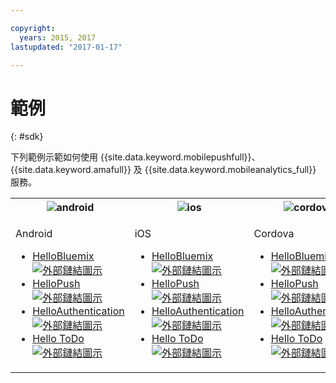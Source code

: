 ```yaml
---

copyright:
  years: 2015, 2017
lastupdated: "2017-01-17"

---
```

# 範例
{: #sdk}

下列範例示範如何使用 {{site.data.keyword.mobilepushfull}}、{{site.data.keyword.amafull}} 及 {{site.data.keyword.mobileanalytics_full}} 服務。

<table id="samples"><tbody><th><img src="images/Droid_SDK_icon.png" alt="android"></th><th><img src="images/iOS_SDK_icon.png" alt="ios"></th><th><img src="images/cordova_logo_white.png" alt="cordova"></th><tr><td>
<!-- Android -->
<p>Android</p>
<ul>
<li><a href="https://github.com/ibm-bluemix-mobile-services/bms-samples-android-helloworld" target="_blank">HelloBluemix <img src="../icons/launch-glyph.svg" alt="外部鏈結圖示"></a></li>
<li><a href="https://github.com/ibm-bluemix-mobile-services/bms-samples-android-hellopush" target="_blank">HelloPush <img src="../icons/launch-glyph.svg" alt="外部鏈結圖示"></a>
</li>
<li><a href="https://github.com/ibm-bluemix-mobile-services/bms-samples-android-helloauthentication" target="_blank">HelloAuthentication <img src="../icons/launch-glyph.svg" alt="外部鏈結圖示"></a>
</li>
<li><a href="https://github.com/ibm-bluemix-mobile-services/bms-samples-android-hellotodo" target="_blank">Hello ToDo <img src="../icons/launch-glyph.svg" alt="外部鏈結圖示"></a></li>
</ul>

<!-- iOS -->
<td valign="top">
<p>iOS</p>
<ul>
<li><a href="https://github.com/ibm-bluemix-mobile-services/bms-samples-swift-hellobluemix" target="_blank">HelloBluemix <img src="../icons/launch-glyph.svg" alt="外部鏈結圖示"></a></li>
<li><a href="https://github.com/ibm-bluemix-mobile-services/bms-samples-swift-hellopush" target="_blank">HelloPush <img src="../icons/launch-glyph.svg" alt="外部鏈結圖示"></a>
</li>
<li><a href="https://github.com/ibm-bluemix-mobile-services/bms-samples-swift-helloauthentication" target="_blank">HelloAuthentication <img src="../icons/launch-glyph.svg" alt="外部鏈結圖示"></a>
</li>
<li><a href="https://github.com/ibm-bluemix-mobile-services/bms-samples-swift-hellotodo" rel="external" target="_blank">Hello ToDo <img src="../icons/launch-glyph.svg" alt="外部鏈結圖示"></a></li>
</ul>

<!-- Cordova -->
<td valign="top">
<p>Cordova</p> 
<ul>
<li><a href="https://github.com/ibm-bluemix-mobile-services/bms-samples-cordova-helloworld" target="_blank">HelloBluemix <img src="../icons/launch-glyph.svg" alt="外部鏈結圖示"></a></li>
<li><a href="https://github.com/ibm-bluemix-mobile-services/bms-samples-cordova-hellopush" target="_blank">HelloPush <img src="../icons/launch-glyph.svg" alt="外部鏈結圖示"></a>
</li>
<li><a href="https://github.com/ibm-bluemix-mobile-services/bms-samples-cordova-helloauthentication" target="_blank">HelloAuthentication <img src="../icons/launch-glyph.svg" alt="外部鏈結圖示"></a>
</li>
<li><a href="https://github.com/ibm-bluemix-mobile-services/bms-samples-cordova-hellotodo/" target="_blank">Hello ToDo <img src="../icons/launch-glyph.svg" alt="外部鏈結圖示"></a></li>
</ul>
</td>
</tr>
</tbody>
</table>

